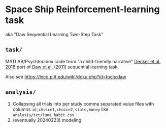 # Space Ship Reinforcement-learning task
aka "Daw Sequential Learning Two-Step Task"

## `task/`
MATLAB/Psychtoolbox code from "a child-friendly narrative" [Decker et al. 2016](https://www.ncbi.nlm.nih.gov/pmc/articles/PMC4899156/#bibr16-0956797616639301) port of [Daw et al. (2011)](https://www.ncbi.nlm.nih.gov/pmc/articles/PMC3077926/) sequential learning task.

Also see https://lncd.pitt.edu/wiki/doku.php?id=tools:daw

## `analysis/`

1. Collapsing all trials into per study comma separated value files with columns `id,choice1,choice2,state,money` like `analysis/txt/luna_habit.csv`
2. (eventually 20240223) modeling

